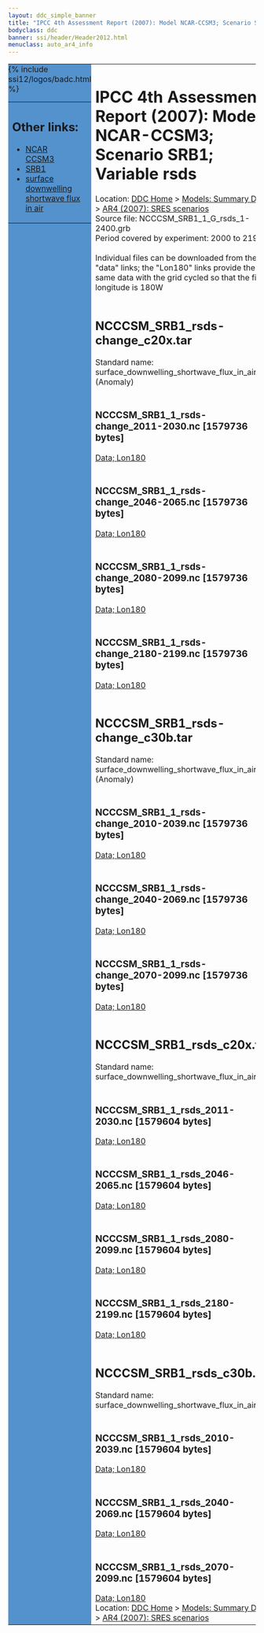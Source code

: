 ```yaml
---
layout: ddc_simple_banner
title: "IPCC 4th Assessment Report (2007): Model NCAR-CCSM3; Scenario SRB1; Variable rsds"
bodyclass: ddc
banner: ssi/header/Header2012.html
menuclass: auto_ar4_info
---
```



<table width="100%" border="0" cellspacing="0" cellpadding="0" style="border-collapse: collapse;">
<tr style="margin:0;padding:0;border:0;">
<td style="margin:0;padding:0;border:0;height:1pt;width:150pt;background:#5492CD;" valign="top" >

<div id="lh-col2" class="auto_ar4_info">
<table class="menumain" bgcolor="#5492CD" cellspacing="0" width="100%" border="0">
<tr><td>
<h2> Other links:</h2>
<ul>
<li><a href="/auto/ar4/model-NCAR-CCSM3.html">NCAR<br/>CCSM3</a></li>
<li><a href="/auto/ar4/scenario-SRB1.html">SRB1</a></li>
<li><a href="/auto/ar4/var-surface_downwelling_shortwave_flux_in_air.html">surface downwelling<br/> shortwave flux in air</a></li>
</ul>
</td></tr>
{% include ssi12/logos/badc.html %}
</table>
</div>
</td>
<td><h1>IPCC 4th Assessment Report (2007): Model NCAR-CCSM3; Scenario SRB1; Variable rsds</h1>

<!-- Breadcrumb1 -->
<div id="breadcrumb1" align="left">
Location: <a href="/index.html">DDC Home</a> > <a href="/sim/gcm_clim/">Models: Summary Data</a>
> <a href="/sim/gcm_clim/SRES_AR4/index.html">AR4 (2007): SRES scenarios</a>
</div>
<!-- End of Breadcrumb1 -->Source file: NCCCSM_SRB1_1_G_rsds_1-2400.grb
<br/>
Period covered by experiment: 2000 to 2199<br/>
<br/>Individual files can be downloaded from the "data" links; the "Lon180" links provide the same data
         with the grid cycled so that the first longitude is 180W<br/>
<br/><h2>NCCCSM_SRB1_rsds-change_c20x.tar</h2>
Standard name: surface_downwelling_shortwave_flux_in_air (Anomaly)<br>
<br/><h3>NCCCSM_SRB1_1_rsds-change_2011-2030.nc [1579736 bytes]</h3>
<a href="/cgi-bin/downl/ar4_nc/rsds/NCCCSM_SRB1_1_rsds-change_2011-2030.nc">Data; </a><a href="/cgi-bin/downl/ar4_nc/rsds/NCCCSM_SRB1_1_rsds-change_2011-2030.cyto180.nc"> Lon180</a><br/>
<br/><h3>NCCCSM_SRB1_1_rsds-change_2046-2065.nc [1579736 bytes]</h3>
<a href="/cgi-bin/downl/ar4_nc/rsds/NCCCSM_SRB1_1_rsds-change_2046-2065.nc">Data; </a><a href="/cgi-bin/downl/ar4_nc/rsds/NCCCSM_SRB1_1_rsds-change_2046-2065.cyto180.nc"> Lon180</a><br/>
<br/><h3>NCCCSM_SRB1_1_rsds-change_2080-2099.nc [1579736 bytes]</h3>
<a href="/cgi-bin/downl/ar4_nc/rsds/NCCCSM_SRB1_1_rsds-change_2080-2099.nc">Data; </a><a href="/cgi-bin/downl/ar4_nc/rsds/NCCCSM_SRB1_1_rsds-change_2080-2099.cyto180.nc"> Lon180</a><br/>
<br/><h3>NCCCSM_SRB1_1_rsds-change_2180-2199.nc [1579736 bytes]</h3>
<a href="/cgi-bin/downl/ar4_nc/rsds/NCCCSM_SRB1_1_rsds-change_2180-2199.nc">Data; </a><a href="/cgi-bin/downl/ar4_nc/rsds/NCCCSM_SRB1_1_rsds-change_2180-2199.cyto180.nc"> Lon180</a><br/>
<br/><h2>NCCCSM_SRB1_rsds-change_c30b.tar</h2>
Standard name: surface_downwelling_shortwave_flux_in_air (Anomaly)<br>
<br/><h3>NCCCSM_SRB1_1_rsds-change_2010-2039.nc [1579736 bytes]</h3>
<a href="/cgi-bin/downl/ar4_nc/rsds/NCCCSM_SRB1_1_rsds-change_2010-2039.nc">Data; </a><a href="/cgi-bin/downl/ar4_nc/rsds/NCCCSM_SRB1_1_rsds-change_2010-2039.cyto180.nc"> Lon180</a><br/>
<br/><h3>NCCCSM_SRB1_1_rsds-change_2040-2069.nc [1579736 bytes]</h3>
<a href="/cgi-bin/downl/ar4_nc/rsds/NCCCSM_SRB1_1_rsds-change_2040-2069.nc">Data; </a><a href="/cgi-bin/downl/ar4_nc/rsds/NCCCSM_SRB1_1_rsds-change_2040-2069.cyto180.nc"> Lon180</a><br/>
<br/><h3>NCCCSM_SRB1_1_rsds-change_2070-2099.nc [1579736 bytes]</h3>
<a href="/cgi-bin/downl/ar4_nc/rsds/NCCCSM_SRB1_1_rsds-change_2070-2099.nc">Data; </a><a href="/cgi-bin/downl/ar4_nc/rsds/NCCCSM_SRB1_1_rsds-change_2070-2099.cyto180.nc"> Lon180</a><br/>
<br/><h2>NCCCSM_SRB1_rsds_c20x.tar</h2>
Standard name: surface_downwelling_shortwave_flux_in_air<br>
<br/><h3>NCCCSM_SRB1_1_rsds_2011-2030.nc [1579604 bytes]</h3>
<a href="/cgi-bin/downl/ar4_nc/rsds/NCCCSM_SRB1_1_rsds_2011-2030.nc">Data; </a><a href="/cgi-bin/downl/ar4_nc/rsds/NCCCSM_SRB1_1_rsds_2011-2030.cyto180.nc"> Lon180</a><br/>
<br/><h3>NCCCSM_SRB1_1_rsds_2046-2065.nc [1579604 bytes]</h3>
<a href="/cgi-bin/downl/ar4_nc/rsds/NCCCSM_SRB1_1_rsds_2046-2065.nc">Data; </a><a href="/cgi-bin/downl/ar4_nc/rsds/NCCCSM_SRB1_1_rsds_2046-2065.cyto180.nc"> Lon180</a><br/>
<br/><h3>NCCCSM_SRB1_1_rsds_2080-2099.nc [1579604 bytes]</h3>
<a href="/cgi-bin/downl/ar4_nc/rsds/NCCCSM_SRB1_1_rsds_2080-2099.nc">Data; </a><a href="/cgi-bin/downl/ar4_nc/rsds/NCCCSM_SRB1_1_rsds_2080-2099.cyto180.nc"> Lon180</a><br/>
<br/><h3>NCCCSM_SRB1_1_rsds_2180-2199.nc [1579604 bytes]</h3>
<a href="/cgi-bin/downl/ar4_nc/rsds/NCCCSM_SRB1_1_rsds_2180-2199.nc">Data; </a><a href="/cgi-bin/downl/ar4_nc/rsds/NCCCSM_SRB1_1_rsds_2180-2199.cyto180.nc"> Lon180</a><br/>
<br/><h2>NCCCSM_SRB1_rsds_c30b.tar</h2>
Standard name: surface_downwelling_shortwave_flux_in_air<br>
<br/><h3>NCCCSM_SRB1_1_rsds_2010-2039.nc [1579604 bytes]</h3>
<a href="/cgi-bin/downl/ar4_nc/rsds/NCCCSM_SRB1_1_rsds_2010-2039.nc">Data; </a><a href="/cgi-bin/downl/ar4_nc/rsds/NCCCSM_SRB1_1_rsds_2010-2039.cyto180.nc"> Lon180</a><br/>
<br/><h3>NCCCSM_SRB1_1_rsds_2040-2069.nc [1579604 bytes]</h3>
<a href="/cgi-bin/downl/ar4_nc/rsds/NCCCSM_SRB1_1_rsds_2040-2069.nc">Data; </a><a href="/cgi-bin/downl/ar4_nc/rsds/NCCCSM_SRB1_1_rsds_2040-2069.cyto180.nc"> Lon180</a><br/>
<br/><h3>NCCCSM_SRB1_1_rsds_2070-2099.nc [1579604 bytes]</h3>
<a href="/cgi-bin/downl/ar4_nc/rsds/NCCCSM_SRB1_1_rsds_2070-2099.nc">Data; </a><a href="/cgi-bin/downl/ar4_nc/rsds/NCCCSM_SRB1_1_rsds_2070-2099.cyto180.nc"> Lon180</a><br/>
<!-- Breadcrumb2 -->
<div id="breadcrumb2" align="left">
Location: <a href="/index.html">DDC Home</a> > <a href="/sim/gcm_clim/">Models: Summary Data</a>
> <a href="/sim/gcm_clim/SRES_AR4/index.html">AR4 (2007): SRES scenarios</a>
</div>
<!-- End of Breadcrumb2 --></td></tr></table>
